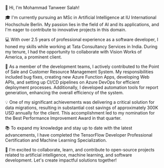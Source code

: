 👋 Hi, I'm Mohammad Tanweer Salah!

🎓 I'm currently pursuing an MSc in Artificial Intelligence at IU International Hochschule Berlin. My passion lies in the field of AI and its applications, and I'm eager to contribute to innovative projects in this domain.

💻 With over 2.5 years of professional experience as a software developer, I honed my skills while working at Tata Consultancy Services in India. During my tenure, I had the opportunity to collaborate with Vision Works of America, a prominent client.

🔧 As a member of the development teams, I actively contributed to the Point of Sale and Customer Resource Management System. My responsibilities included bug fixes, creating new Azure Function Apps, developing Web APIs, and setting up CI/CD pipelines on Azure DevOps for efficient deployment processes. Additionally, I developed automation tools for report generation, enhancing the overall efficiency of the system.

💡 One of my significant achievements was delivering a critical solution for data migrations, resulting in substantial cost savings of approximately 300K USD annually for the client. This accomplishment led to my nomination for the Best Performance Improvement Award in that quarter.

📚 To expand my knowledge and stay up to date with the latest advancements, I have completed the TensorFlow Developer Professional Certification and Machine Learning Specialization.

🌟 I'm excited to collaborate, learn, and contribute to open-source projects related to artificial intelligence, machine learning, and software development. Let's create impactful solutions together!

